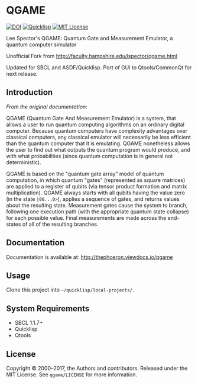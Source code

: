 # QGAME

[![DOI](https://zenodo.org/badge/15455903.svg)](https://zenodo.org/badge/latestdoi/15455903)
[![Quicklisp](http://quickdocs.org/badge/qgame.svg)](http://quickdocs.org/qgame/)
[![MIT License](https://img.shields.io/badge/license-MIT-blue.svg)](./LICENSE)

Lee Spector's QGAME: Quantum Gate and Measurement Emulator, a quantum computer simulator

Unofficial Fork from http://faculty.hampshire.edu/lspector/qgame.html

Updated for SBCL and ASDF/Quicklisp. Port of GUI to Qtools/CommonQt for next release.

## Introduction

*From the original documentation*:

QGAME (Quantum Gate And Measurement Emulator) is a system, that allows a user to run quantum computing algorithms on an ordinary digital computer. Because quantum computers have complexity advantages over classical computers, any classical emulator will necessarily be less efficient than the quantum computer that it is emulating. QGAME nonetheless allows the user to find out what outputs the quantum program would produce, and with what probabilities (since quantum computation is in general not deterministic).

QGAME is based on the "quantum gate array" model of quantum computation, in which quantum "gates" (represented as square matrices) are applied to a register of qubits (via tensor product formation and matrix multiplication). QGAME always starts with all qubits having the value zero (in the state `|00...0>`), applies a sequence of gates, and returns values about the resulting state. Measurement gates cause the system to branch, following one execution path (with the appropriate quantum state collapse) for each possible value. Final measurements are made across the end-states of all of the resulting branches.

## Documentation

Documentation is available at: http://thephoeron.viewdocs.io/qgame

## Usage

Clone this project into `~/quicklisp/local-projects/`.

## System Requirements

* SBCL 1.1.7+
* Quicklisp
* Qtools

## License

Copyright &copy; 2000&ndash;2017, the Authors and contributors. Released under the MIT License. See `qgame/LICENSE` for more information.
